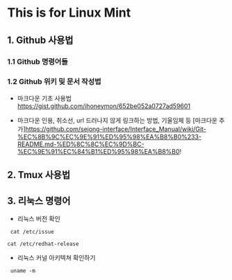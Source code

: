 
This is for Linux Mint
=========================

## 1. Github  사용법

### 1.1 Github 명령어들 

### 1.2 Github 위키 및 문서 작성법

* 마크다운 기초 사용법 
<https://gist.github.com/ihoneymon/652be052a0727ad59601>

* 마크다운 인용, 취소선, url 드러나지 않게 링크하는 방법, 기울임체 등 
[마크다운 추가]https://github.com/sejong-interface/Interface_Manual/wiki/Git-%EC%8B%9C%EC%9E%91%ED%95%98%EA%B8%B0%233-README.md-%ED%8C%8C%EC%9D%BC-%EC%9E%91%EC%84%B1%ED%95%98%EA%B8%B0!



## 2. Tmux 사용법 


## 3. 리눅스 명령어

* 리눅스 버전 확인 
<pre><code> cat /etc/issue 

cat /etc/redhat-release </code></pre>

* 리눅스 커널 아키텍쳐 확인하기
<pre><code> uname -m </code></pre>
